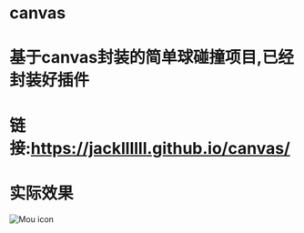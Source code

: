 # canvas
# 基于canvas封装的简单球碰撞项目,已经封装好插件
# 链接:https://jackllllll.github.io/canvas/
# 实际效果
![Mou icon]()
